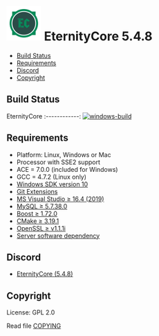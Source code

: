 # ![logo](faviconEC.png) EternityCore 5.4.8

* [Build Status](#build-status)
* [Requirements](#requirements)
* [Discord](#discord)
* [Copyright](#copyright)

## Build Status

EternityCore
:------------:
[![windows-build](https://github.com/DreamCoreRev/EternityCore/actions/workflows/windows-build.yml/badge.svg?branch=EternityCore)](https://github.com/DreamCoreRev/EternityCore/actions/workflows/windows-build.yml)

## Requirements

+ Platform: Linux, Windows or Mac
+ Processor with SSE2 support
+ ACE = 7.0.0 (included for Windows)
+ GCC = 4.7.2 (Linux only)
+ [Windows SDK version 10](https://github.com/DreamCoreRev/EternityCore/tree/EternityCore/tools/server_software/WindowsSDK/winsdksetup.exe)
+ [Git Extensions](https://github.com/DreamCoreRev/EternityCore/tree/EternityCore/tools/server_software/Git/Git-2.31.0-64-bit.exe)
+ [MS Visual Studio ≥ 16.4 (2019)](https://github.com/DreamCoreRev/EternityCore/tree/EternityCore/tools/server_software/VisualStudio/vs_community__535742213.1615944389.exe)
+ [MySQL ≥ 5.7.38.0](https://dev.mysql.com/get/Downloads/MySQLInstaller/mysql-installer-community-5.7.38.0.msi)
+ [Boost ≥ 1.72.0](https://boostorg.jfrog.io/artifactory/main/release/1.72.0/binaries/boost_1_72_0-msvc-14.2-64.exe)
+ [CMake ≥ 3.19.1](https://github.com/DreamCoreRev/EternityCore/tree/EternityCore/tools/server_software/CMake/cmake-3.19.1-win64-x64.msi)
+ [OpenSSL ≥ v1.1.1i](https://github.com/DreamCoreRev/EternityCore/tree/EternityCore/tools/server_software/OpenSSL/Win64OpenSSL-1_1_1i.exe)
+ [Server software dependency](https://github.com/DreamCoreRev/EternityCore/tree/EternityCore/tools/server_software)

## Discord

+ [EternityCore (5.4.8)](https://discord.gg/NSGFzJCXJw)

## Copyright

License: GPL 2.0

Read file [COPYING](COPYING)
